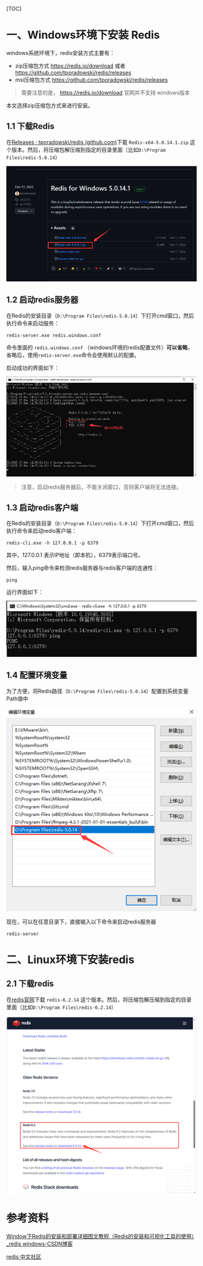 [TOC]

# 一、Windows环境下安装 Redis

windows系统环境下，redis安装方式主要有：

- zip压缩包方式    https://redis.io/download 或者 https://github.com/tporadowski/redis/releases
- msi压缩包方式   https://github.com/tporadowski/redis/releases

> 需要注意的是， https://redis.io/download 官网并不支持 windows版本

本文选择zip压缩包方式来进行安装。



## 1.1 下载Redis

在[Releases · tporadowski/redis (github.com)](https://github.com/tporadowski/redis/releases)下载 `Redis-x64-5.0.14.1.zip` 这个版本。然后，将压缩包解压缩到指定的目录里面（比如`D:\Program Files\redis-5.0.14`）

![image-20231129141252046](images/image-20231129141252046.png)



## 1.2 启动redis服务器

在Redis的安装目录（`D:\Program Files\redis-5.0.14`）下打开cmd窗口，然后执行命令来启动服务：

```
redis-server.exe redis.windows.conf
```

命令里面的 `redis.windows.conf` （windows环境的redis配置文件）**可以省略**，省略后，使用`redis-server.exe`命令会使用默认的配置。



启动成功的界面如下：

![image-20231129142900790](images/image-20231129142900790.png)

> 注意，启动redis服务器后，不能关闭窗口，否则客户端将无法连接。



## 1.3 启动redis客户端

在Redis的安装目录（`D:\Program Files\redis-5.0.14`）下打开cmd窗口，然后执行命令来启动redis客户端：

```
redis-cli.exe -h 127.0.0.1 -p 6379
```

其中，127.0.0.1 表示IP地址（即本机），6379表示端口号。



 然后，输入ping命令来检测redis服务器与redis客户端的连通性：

```
ping
```

运行界面如下：

![image-20231129143540072](images/image-20231129143540072.png)





## 1.4 配置环境变量

为了方便，将Redis路径（`D:\Program Files\redis-5.0.14`）配置到系统变量Path值中

![image-20231129144038935](images/image-20231129144038935.png)

现在，可以在任意目录下，直接输入以下命令来启动redis服务器

```
redis-server
```







# 二、Linux环境下安装redis

## 2.1 下载redis

在[redis官网](https://redis.io/download)下载 `redis-6.2.14` 这个版本。然后，将压缩包解压缩到指定的目录里面（比如`D:\Program Files\redis-6.2.14`）

![image-20231129140119348](images/image-20231129140119348.png)











# 参考资料

[Window下Redis的安装和部署详细图文教程（Redis的安装和可视化工具的使用）_redis windows-CSDN博客](https://blog.csdn.net/weixin_44893902/article/details/123087435)

[redis 中文社区](http://www.redis.cn/download.html)